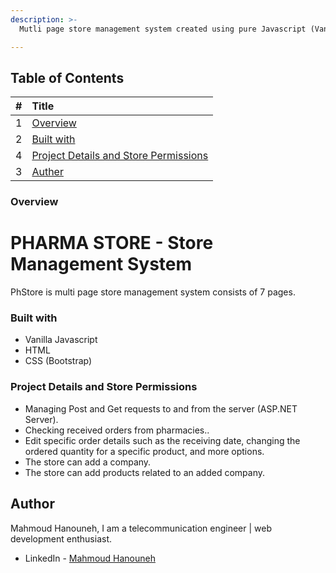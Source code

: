 ```yaml
---
description: >-
  Mutli page store management system created using pure Javascript (Vanilla JS). 

---
```


## Table of Contents

| \# | Title |
| :--- | :--- |
| 1 | [Overview](#overview) |
| 2 | [Built with](#built-with) |
| 4 | [Project Details and Store Permissions](#project-details) |
| 3 | [Auther](#auther) |
  
### Overview
# PHARMA STORE - Store Management System

 PhStore is multi page store management system consists of 7 pages.

### Built with

- Vanilla Javascript
- HTML
- CSS (Bootstrap)

### Project Details and Store Permissions
- Managing Post and Get requests to and from the server (ASP.NET Server).
- Checking received orders from pharmacies..
- Edit specific order details such as the receiving date, changing the ordered quantity for a specific product, and more options.
- The store can add a company.
- The store can add products related to an added company.

## Author

Mahmoud Hanouneh, I am a telecommunication engineer | web development enthusiast.

- LinkedIn - [Mahmoud Hanouneh](https://www.linkedin.com/in/mahmoud-hanouneh/)
